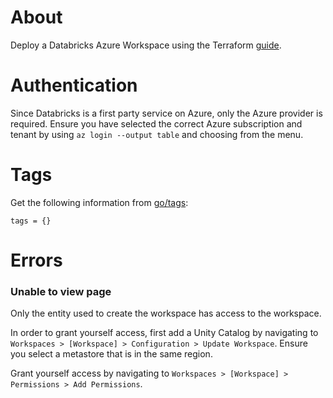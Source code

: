 # About

Deploy a Databricks Azure Workspace using the Terraform [guide](https://registry.terraform.io/providers/databricks/databricks/latest/docs/guides/azure-workspace).

# Authentication

Since Databricks is a first party service on Azure, only the Azure provider is required. Ensure you have selected the correct Azure subscription and tenant by using `az login --output table` and choosing from the menu.

# Tags

Get the following information from [go/tags](go/tags):
```
tags = {}
```

# Errors

### Unable to view page

Only the entity used to create the workspace has access to the workspace. 

In order to grant yourself access, first add a Unity Catalog by navigating to `Workspaces > [Workspace] > Configuration > Update Workspace`. Ensure you select a metastore that is in the same region.

Grant yourself access by navigating to `Workspaces > [Workspace] > Permissions > Add Permissions`.